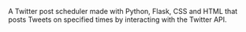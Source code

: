 A Twitter post scheduler made with Python, Flask, CSS and HTML that posts Tweets on specified times by interacting with the Twitter API.
